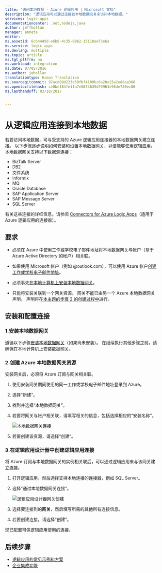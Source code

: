 ```yaml
---
title: "访问本地数据 - Azure 逻辑应用 | Microsoft 文档"
description: "逻辑应用可以通过连接到本地数据网关来访问本地数据。"
services: logic-apps
documentationcenter: .net,nodejs,java
author: jeffhollan
manager: anneta
editor: 
ms.assetid: 6cb4449d-e6b8-4c35-9862-15110ae73e6a
ms.service: logic-apps
ms.devlang: multiple
ms.topic: article
ms.tgt_pltfrm: na
ms.workload: integration
ms.date: 07/05/2016
ms.author: jehollan
translationtype: Human Translation
ms.sourcegitcommit: 97acd09d223e59fbf4109bc8a20a25a2ed8ea366
ms.openlocfilehash: ce0be184fe11a7e5873639d79961e98de730ec86
ms.lasthandoff: 03/10/2017


---
```

# <a name="connect-to-on-premises-data-from-logic-apps"></a>从逻辑应用连接到本地数据

若要访问本地数据，可与受支持的 Azure 逻辑应用连接器的本地数据网关建立连接。 以下步骤逐步说明如何安装和设置本地数据网关，以便能够使用逻辑应用。
本地数据网关支持以下数据源连接：

*   BizTalk Server
*    DB2  
*   文件系统
*   Informix
*   MQ
*    Oracle Database 
*   SAP Application Server 
*   SAP Message Server
*    SQL Server

有关这些连接的详细信息，请参阅 [Connectors for Azure Logic Apps](https://docs.microsoft.com/azure/connectors/apis-list)（适用于 Azure 逻辑应用的连接器）。

## <a name="requirements"></a>要求

* 必须在 Azure 中使用工作或学校电子邮件地址将本地数据网关与帐户（基于 Azure Active Directory 的帐户）相关联。

* 如果使用 Microsoft 帐户（例如 @outlook.com），可以使用 Azure 帐户[创建工作或学校电子邮件地址](../virtual-machines/virtual-machines-windows-create-aad-work-id.md#locate-your-default-directory-in-the-azure-classic-portal)。

* 必须事先[在本地计算机上安装本地数据网关](logic-apps-gateway-install.md)。

* 只能将安装关联到一个网关资源。 网关不能已由另一个 Azure 本地数据网关声明。 声明将在[本主题的步骤 2 的创建过程中](#2-create-an-azure-on-premises-data-gateway-resource)进行。

## <a name="install-and-configure-the-connection"></a>安装和配置连接

### <a name="1-install-the-on-premises-data-gateway"></a>1.安装本地数据网关

遵循以下步骤[安装本地数据网关](logic-apps-gateway-install.md)（如果尚未安装）。 在继续执行其他步骤之前，请确保在本地计算机上安装数据网关。

### <a name="2-create-an-azure-on-premises-data-gateway-resource"></a>2.创建 Azure 本地数据网关资源

安装网关后，必须将 Azure 订阅与网关相关联。

1. 使用安装网关期间使用的同一工作或学校电子邮件地址登录到 Azure。
2. 选择“新建”。
3. 找到并选择“本地数据网关”。
4. 若要将网关与帐户相关联，请填写相关的信息，包括选择相应的“安装名称”。
   
    ![本地数据网关连接][1]

5. 若要创建该资源，请选择“创建”。

### <a name="3-create-a-logic-app-connection-in-logic-app-designer"></a>3.在逻辑应用设计器中创建逻辑应用连接

将 Azure 订阅与本地数据网关的实例相关联后，可以通过逻辑应用来与该网关建立连接。

1. 打开逻辑应用，然后选择支持本地连接的连接器，例如 SQL Server。
2. 选择“通过本地数据网关连接”。
   
    ![逻辑应用设计器网关创建][2]

3. 选择要连接到的**网关**，然后填写所需的其他所有连接信息。
4. 若要创建连接，请选择“创建”。

现已配置可供逻辑应用使用的连接。

## <a name="next-steps"></a>后续步骤

* [逻辑应用的常见示例和方案](../logic-apps/logic-apps-examples-and-scenarios.md)
* [企业集成功能](../logic-apps/logic-apps-enterprise-integration-overview.md)

<!-- Image references -->
[1]: ./media/logic-apps-gateway-connection/createblade.png
[2]: ./media/logic-apps-gateway-connection/blankconnection.png
[3]: ./media/logic-apps-logic-gateway-connection/checkbox.png

